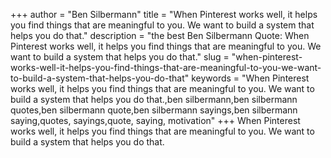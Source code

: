 +++
author = "Ben Silbermann"
title = "When Pinterest works well, it helps you find things that are meaningful to you. We want to build a system that helps you do that."
description = "the best Ben Silbermann Quote: When Pinterest works well, it helps you find things that are meaningful to you. We want to build a system that helps you do that."
slug = "when-pinterest-works-well-it-helps-you-find-things-that-are-meaningful-to-you-we-want-to-build-a-system-that-helps-you-do-that"
keywords = "When Pinterest works well, it helps you find things that are meaningful to you. We want to build a system that helps you do that.,ben silbermann,ben silbermann quotes,ben silbermann quote,ben silbermann sayings,ben silbermann saying,quotes, sayings,quote, saying, motivation"
+++
When Pinterest works well, it helps you find things that are meaningful to you. We want to build a system that helps you do that.
